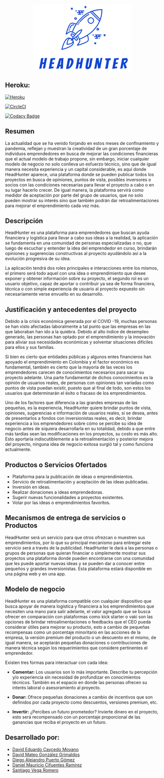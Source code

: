 <p align="center"> <img src="https://github.com/EquipoRocketECI/headhunter-frontend/blob/master/src/img/Logo2.png"> </p>

## **Heroku:**

[![Heroku](https://camo.githubusercontent.com/be46aee4f8d55e322c3e7db60ea23a4deb5427c9/68747470733a2f2f6865726f6b752d62616467652e6865726f6b756170702e636f6d2f3f6170703d6865726f6b752d6261646765)](https://fierce-plateau-09902.herokuapp.com/)

[![CircleCI](https://circleci.com/gh/ARSW-Project-2020-think/modeler.svg?style=svg)](https://app.circleci.com/pipelines/github/EquipoRocketECI)

[![Codacy Badge](https://api.codacy.com/project/badge/Grade/b0345040f09d4a62b18c1560633bdee3)](https://app.codacy.com/gh/EquipoRocketECI/headhunter-frontend/dashboard)

## Resumen

La actualidad que se ha venido forjando en estos meses de confinamiento y pandemia, reflejan y muestran la creatividad de un gran porcentaje de individuos emprendedores en busca de mejorar las condiciones financieras que el actual modelo de trabajo propone, sin embargo, iniciar cualquier modelo de negocio no solo conlleva un esfuerzo técnico, sino que de igual manera necesita experiencia y un capital considerable, es aquí donde HeadHunter aparece, una plataforma donde se pueden publicar todos los proyectos en busca de opiniones, puntos de vista, posibles inversores o socios con las condiciones necesarias para llevar el proyecto a cabo o en su lugar hacerlo crecer. De igual manera, la plataforma servirá como medidor de aceptación por parte del grupo de usuarios, que no solo pueden mostrar su interés sino que también podrán dar retroalimentaciones para mejorar el emprendimiento cada vez más.

## Descripción

HeadHunter es una plataforma para emprendedores que buscan ayuda financiera y logística para llevar a cabo sus ideas a la realidad, la aplicación se fundamenta en una comunidad de personas especializadas o no, que luego de escuchar y entender la idea del emprendedor en curso, brindarán opiniones y sugerencias constructivas al proyecto ayudándolo así a la evolución progresiva de su idea.

La aplicación tendrá dos roles principales e interacciones entre los mismos, el primero será todo aquel con una idea o emprendimiento que desee exponer y obtener información sobre su proyecto, el segundo rol es un usuario objetivo, capaz de aportar o contribuir ya sea de forma financiera, técnica o con simple experiencia de usuario al proyecto expuesto sin necesariamente verse envuelto en su desarrollo.

## Justificación y antecedentes del proyecto

Debido a la crisis económica generada por el COVID -19, muchas personas se han visto afectadas laboralmente a tal punto que las empresas en las que laboraban han ido a la quiebra. Debido al alto índice de desempleo generado, las personas han optado por el emprendimiento y la innovación para aliviar sus necesidades económicas y solventar situaciones difíciles para ellos y sus familias.

Si bien es cierto que entidades públicas y algunos entes financieros han apoyado el emprendimiento en Colombia y el factor económico es fundamental, también es cierto que la mayoría de las veces los emprendedores carecen de conocimientos necesarios para sacar su proyecto adelante. Una parte fundamental de dichos conocimientos es la opinión de usuarios reales, de personas con opiniones tan variadas como puntos de vista puedan existir, puesto que al final de todo, son estos los usuarios que determinarán el éxito o fracaso de los emprendimientos.

Uno de los factores que diferencia a las grandes empresas de las pequeñas, es la experiencia, HeadHunter quiere brindar puntos de vista, opiniones, sugerencias e información de usuarios reales, si se desea, antes de presentarlos a fondos con inversionistas reales, es decir, brindar experiencia a los emprendedores sobre cómo se percibe su idea de negocio antes de siquiera desarrollarla en su totalidad, debido a que entre más tardías sean las modificaciones en los proyectos, su costo es más alto. Esto aportaría indiscutiblemente a la retroalimentación y posterior mejora del proyecto, ninguna idea de negocio exitosa surgió tal y como funciona actualmente.

## Productos o Servicios Ofertados

- Plataforma para la publicación de ideas o emprendimientos.
- Servicio de retroalimentación y aceptación de las ideas publicadas.
- Inversión en ideas.
- Realizar donaciones a ideas emprendedoras.
- Sugerir nuevas funcionalidades a proyectos existentes.
- Votar por las ideas o emprendimientos favoritos.

## Mecanismos de entrega de servicios o Productos 

HeadHunter será un servicio para que otros ofrezcan o muestren sus emprendimientos, por lo que su principal mecanismo para entregar este servicio será a través de la publicidad. HeadHunter le dará a las personas o grupos de personas que quieran financiar o simplemente mostrar sus proyectos una plataforma donde pueden encontrarse con una comunidad que les puede aportar nuevas ideas y se pueden dar a conocer entre pequeños y grandes inversionistas. Esta plataforma estará disponible en una página web y en una app.

## Modelo de negocio

HeadHunter es una plataforma compatible con cualquier dispositivo que busca apoyar de manera logística y financiera a los emprendimientos que necesiten una mano para salir adelante, el valor agregado que se busca ofrecer en comparación con plataformas como kick starter o vaki son las opciones de brindar retroalimentaciones o feedbacks que el CEO pueda considerar útiles para mejorar su producto, esto a cambio de pequeñas recompensas como un porcentaje minoritario en las acciones de la empresa, la versión premium del producto o un descuento en el mismo, de igual manera, se aceptarán pequeñas donaciones o contribuciones de manera técnica según los requerimientos que  considere pertinentes el emprendedor.

Existen tres formas para interactuar con cada idea:

- **Comentar:** Los usuarios son lo más importante. Describe tu percepción y/o experiencia sin necesidad de profundizar en conocimientos técnicos. También es el espacio en donde las personas ofrecen su interés laboral o asesoramiento al proyecto.

- **Donar:** Ofrece pequeñas donaciones a cambio de incentivos que son definidos por cada proyecto como descuentos, versiones premium, etc.

- **Invertir:** ¿Percibes un futuro prometedor? Invierte dinero en el proyecto, esto será recompensado con un porcentaje proporcional de las ganancias que reciba el proyecto en un futuro.


## **Desarrollado por:**
- [David Eduardo Caycedo Moyano](https://github.com/Drakocedo)
- [David Mateo González Grimaldos](https://github.com/mateu20)
- [Diego Alejandro Puerto Gómez](https://github.com/Diego23p)
- [Daniel Mauricio Cifuentes Ramírez](https://github.com/dcifuentesR)
- [Santiago Vega Romero](https://github.com/svega99)
